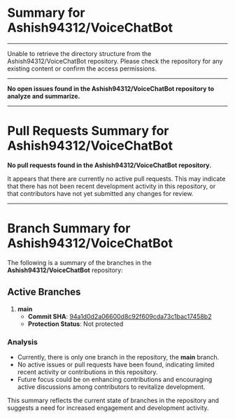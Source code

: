 # Summary for Ashish94312/VoiceChatBot



---

Unable to retrieve the directory structure from the Ashish94312/VoiceChatBot repository. Please check the repository for any existing content or confirm the access permissions.

---

**No open issues found in the Ashish94312/VoiceChatBot repository to analyze and summarize.**

---

# Pull Requests Summary for Ashish94312/VoiceChatBot

**No pull requests found in the Ashish94312/VoiceChatBot repository.**

It appears that there are currently no active pull requests. This may indicate that there has not been recent development activity in this repository, or that contributors have not yet submitted any changes for review.

---

# Branch Summary for Ashish94312/VoiceChatBot

The following is a summary of the branches in the **Ashish94312/VoiceChatBot** repository:

## Active Branches

1. **main**
   - **Commit SHA**: [94a1d0d2a06600d8c92f609cda73c1bac17458b2](https://api.github.com/repos/Ashish94312/VoiceChatBot/commits/94a1d0d2a06600d8c92f609cda73c1bac17458b2)
   - **Protection Status**: Not protected

### Analysis
- Currently, there is only one branch in the repository, the **main** branch.
- No active issues or pull requests have been found, indicating limited recent activity or contributions in this repository.
- Future focus could be on enhancing contributions and encouraging active discussions among contributors to revitalize development.

This summary reflects the current state of branches in the repository and suggests a need for increased engagement and development activity.